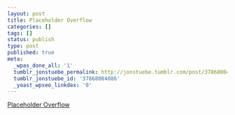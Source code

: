 ```yaml
---
layout: post
title: Placeholder Overflow
categories: []
tags: []
status: publish
type: post
published: true
meta:
  _wpas_done_all: '1'
  tumblr_jonstuebe_permalink: http://jonstuebe.tumblr.com/post/37868004086/placeholder-overflow
  tumblr_jonstuebe_id: '37868004086'
  _yoast_wpseo_linkdex: '0'
---
```

[Placeholder Overflow](http://davidwalsh.name/placeholder-overflow)